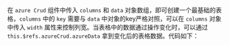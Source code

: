 在 `azure Crud` 组件中传入 `columns` 和 `data` 对象数组，即可创建一个最基础的表格，`columns` 中的 `key` 需要与 `data` 中对象的key严格对照，可以在 `columns` 对象中传入 `width` 属性来控制列宽。当表格中的数据通过操作变化时，可以通过 `this.$refs.azureCrud.azureData` 拿到变化后的表格数据。代码如下：
